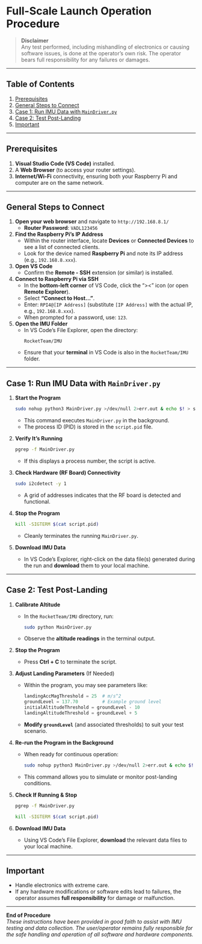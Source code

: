 # Full-Scale Launch Operation Procedure

> **Disclaimer**  
> Any test performed, including mishandling of electronics or causing software issues, is done at the operator’s own risk. The operator bears full responsibility for any failures or damages.

---

## Table of Contents
1. [Prerequisites](#prerequisites)
2. [General Steps to Connect](#general-steps-to-connect)
3. [Case 1: Run IMU Data with `MainDriver.py`](#case-1-run-imu-data-with-maindriverpy)
4. [Case 2: Test Post-Landing](#case-2-test-post-landing)
5. [Important](#important)

---

## Prerequisites
1. **Visual Studio Code (VS Code)** installed.
2. A **Web Browser** (to access your router settings).
3. **Internet/Wi-Fi** connectivity, ensuring both your Raspberry Pi and computer are on the same network.

---

## General Steps to Connect

1. **Open your web browser** and navigate to `http://192.168.8.1/`
   - **Router Password**: `VADL123456`
2. **Find the Raspberry Pi’s IP Address**  
   - Within the router interface, locate **Devices** or **Connected Devices** to see a list of connected clients.  
   - Look for the device named **Raspberry Pi** and note its IP address (e.g., `192.168.8.xxx`).
3. **Open VS Code**  
   - Confirm the **Remote - SSH** extension (or similar) is installed.
4. **Connect to Raspberry Pi via SSH**  
   - In the **bottom-left corner** of VS Code, click the “><” icon (or open **Remote Explorer**).  
   - Select **“Connect to Host…”**.  
   - Enter: `RPI4@[IP Address]` (substitute `[IP Address]` with the actual IP, e.g., `192.168.8.xxx`).  
   - When prompted for a password, use: `123`.
5. **Open the IMU Folder**  
   - In VS Code’s File Explorer, open the directory:  
     ```
     RocketTeam/IMU
     ```
   - Ensure that your **terminal** in VS Code is also in the `RocketTeam/IMU` folder.

---

## Case 1: Run IMU Data with `MainDriver.py`

1. **Start the Program**  
   ```bash
   sudo nohup python3 MainDriver.py >/dev/null 2>err.out & echo $! > script.pid
   ```
   - This command executes `MainDriver.py` in the background.  
   - The process ID (PID) is stored in the `script.pid` file.

2. **Verify It’s Running**  
   ```bash
   pgrep -f MainDriver.py
   ```
   - If this displays a process number, the script is active.

3. **Check Hardware (RF Board) Connectivity**  
   ```bash
   sudo i2cdetect -y 1
   ```
   - A grid of addresses indicates that the RF board is detected and functional.

4. **Stop the Program**  
   ```bash
   kill -SIGTERM $(cat script.pid)
   ```
   - Cleanly terminates the running `MainDriver.py`.

5. **Download IMU Data**  
   - In VS Code’s Explorer, right-click on the data file(s) generated during the run and **download** them to your local machine.

---

## Case 2: Test Post-Landing

1. **Calibrate Altitude**  
   - In the `RocketTeam/IMU` directory, run:
     ```bash
     sudo python MainDriver.py
     ```
   - Observe the **altitude readings** in the terminal output.

2. **Stop the Program**  
   - Press **Ctrl + C** to terminate the script.

3. **Adjust Landing Parameters** (If Needed)  
   - Within the program, you may see parameters like:
     ```python
     landingAccMagThreshold = 25  # m/s^2
     groundLevel = 137.70         # Example ground level
     initialAltitudeThreshold = groundLevel - 10
     landingAltitudeThreshold = groundLevel + 5
     ```
   - **Modify `groundLevel`** (and associated thresholds) to suit your test scenario.

4. **Re-run the Program in the Background**  
   - When ready for continuous operation:
     ```bash
     sudo nohup python3 MainDriver.py >/dev/null 2>err.out & echo $! > script.pid
     ```
   - This command allows you to simulate or monitor post-landing conditions.

5. **Check If Running & Stop**
   ```bash
   pgrep -f MainDriver.py
   ```  
   ```bash
   kill -SIGTERM $(cat script.pid)
   ```

6. **Download IMU Data**  
   - Using VS Code’s File Explorer, **download** the relevant data files to your local machine.

---

## Important

- Handle electronics with extreme care.  
- If any hardware modifications or software edits lead to failures, the operator assumes **full responsibility** for damage or malfunction.

---

**End of Procedure**  
_These instructions have been provided in good faith to assist with IMU testing and data collection. The user/operator remains fully responsible for the safe handling and operation of all software and hardware components._
```
